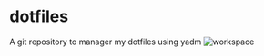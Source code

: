 # dotfiles
A git repository to manager my dotfiles using yadm
![workspace](https://user-images.githubusercontent.com/15383718/79671768-6e653400-81a3-11ea-8f44-b0b6bb3fda67.png)
